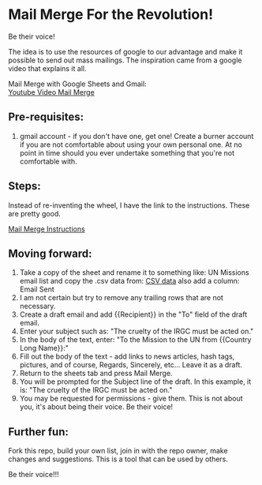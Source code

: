 # Mail Merge For the Revolution!  

Be their voice!  

The idea is to use the resources of google to our advantage and make 
it possible to send out mass mailings.  The inspiration came from a
google video that explains it all.  

Mail Merge with Google Sheets and Gmail:  
[Youtube Video Mail Merge](https://www.youtube.com/watch?v=YTeV4i1W3Zo)  

## Pre-requisites:  
1. gmail account - if you don't have one, get one!  Create a burner account if you are not comfortable about using your own personal one.  At no point in time should you ever undertake something that you're not comfortable with.  

## Steps:  
Instead of re-inventing the wheel, I have the link to the instructions.  These are pretty good.  

[Mail Merge Instructions](https://developers.google.com/apps-script/samples/automations/mail-merge)  

## Moving forward:  
1. Take a copy of the sheet and rename it to something like: UN Missions email list and copy the .csv data from: [CSV data](https://github.com/glebite/2022/blob/main/snapshot/country_email.csv) also add a column: Email Sent  
2. I am not certain but try to remove any trailing rows that are not necessary.  
3. Create a draft email and add {{Recipient}} in the "To" field of the draft email.  
4. Enter your subject such as: "The cruelty of the IRGC must be acted on."  
5. In the body of the text, enter: "To the Mission to the UN from {{Country Long Name}}:"
6. Fill out the body of the text - add links to news articles, hash tags, pictures, and of course, Regards, Sincerely, etc...  Leave it as a draft.  
7. Return to the sheets tab and press Mail Merge.  
8. You will be prompted for the Subject line of the draft.  In this example, it is: "The cruelty of the IRGC must be acted on."  
9. You may be requested for permissions - give them.  This is not about you, it's about being their voice.  Be their voice!

## Further fun:  
Fork this repo, build your own list, join in with the repo owner, make changes and suggestions.  This is a tool that can be used by others.  

Be their voice!!!
